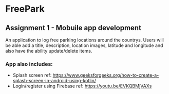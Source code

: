 # FreePark

## Assignment 1 - Mobuile app development

An application to log free parking locations around the countrys. 
Users will be able add  a title, description, location images, latitude and longitude and also have the ability update/delete items.

### App also includes: 
* Splash screen ref: https://www.geeksforgeeks.org/how-to-create-a-splash-screen-in-android-using-kotlin/ 
* Login/register using Firebase ref: https://youtu.be/EVKQBMjVAXs
